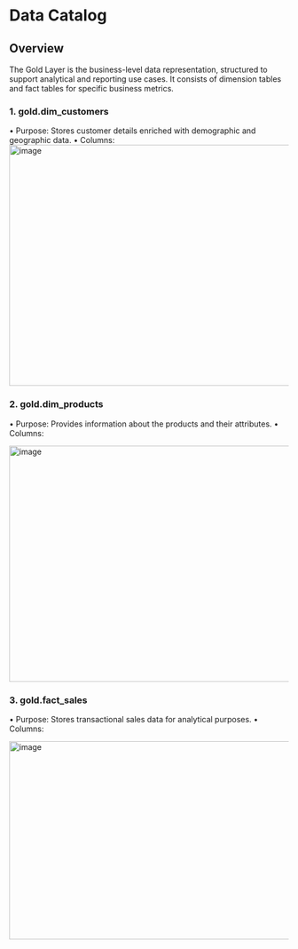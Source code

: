 # Data Catalog
## Overview
The Gold Layer is the business-level data representation, structured to support analytical and reporting use cases. It consists of dimension tables and fact tables for specific business metrics.

### 1. gold.dim_customers
•	Purpose: Stores customer details enriched with demographic and geographic data.
•	Columns:
<img width="1149" height="434" alt="image" src="https://github.com/user-attachments/assets/f84ae455-46f2-4dff-8c98-f52da56418aa" />

















### 2. gold.dim_products
•	Purpose: Provides information about the products and their attributes.
•	Columns:

<img width="1147" height="425" alt="image" src="https://github.com/user-attachments/assets/19b4d18a-c1ed-48e4-9b50-3233b35d645f" />





### 3. gold.fact_sales
•	Purpose: Stores transactional sales data for analytical purposes.
•	Columns:

<img width="978" height="357" alt="image" src="https://github.com/user-attachments/assets/20d00a3e-edcc-41c3-b6b0-d9e3b4432de0" />



